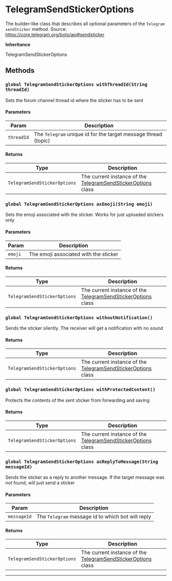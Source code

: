 # TelegramSendStickerOptions

The builder-like class that describes all optional parameters of the `Telegram` `sendSticker` method.
Source: https://core.telegram.org/bots/api#sendsticker

**Inheritance**

TelegramSendStickerOptions

## Methods

### `global TelegramSendStickerOptions withThreadId(String threadId)`

Sets the forum channel thread id where the sticker has to be sent

#### Parameters

| Param      | Description                                                    |
| ---------- | -------------------------------------------------------------- |
| `threadId` | The `Telegram` unique id for the target message thread (topic) |

#### Returns

| Type                         | Description                                                                                                  |
| ---------------------------- | ------------------------------------------------------------------------------------------------------------ |
| `TelegramSendStickerOptions` | The current instance of the [TelegramSendStickerOptions](/types/Classes/TelegramSendStickerOptions.md) class |

### `global TelegramSendStickerOptions asEmoji(String emoji)`

Sets the emoji associated with the sticker. Works for just uploaded stickers only

#### Parameters

| Param   | Description                           |
| ------- | ------------------------------------- |
| `emoji` | The emoji associated with the sticker |

#### Returns

| Type                         | Description                                                                                                  |
| ---------------------------- | ------------------------------------------------------------------------------------------------------------ |
| `TelegramSendStickerOptions` | The current instance of the [TelegramSendStickerOptions](/types/Classes/TelegramSendStickerOptions.md) class |

### `global TelegramSendStickerOptions withoutNotification()`

Sends the sticker silently. The receiver will get a notification with no sound

#### Returns

| Type                         | Description                                                                                                  |
| ---------------------------- | ------------------------------------------------------------------------------------------------------------ |
| `TelegramSendStickerOptions` | The current instance of the [TelegramSendStickerOptions](/types/Classes/TelegramSendStickerOptions.md) class |

### `global TelegramSendStickerOptions withProtectedContent()`

Protects the contents of the sent sticker from forwarding and saving

#### Returns

| Type                         | Description                                                                                                  |
| ---------------------------- | ------------------------------------------------------------------------------------------------------------ |
| `TelegramSendStickerOptions` | The current instance of the [TelegramSendStickerOptions](/types/Classes/TelegramSendStickerOptions.md) class |

### `global TelegramSendStickerOptions asReplyToMessage(String messageId)`

Sends the sticker as a reply to another message. If the target message was not found, will just send a sticker

#### Parameters

| Param       | Description                                       |
| ----------- | ------------------------------------------------- |
| `messageId` | The `Telegram` message id to which bot will reply |

#### Returns

| Type                         | Description                                                                                                  |
| ---------------------------- | ------------------------------------------------------------------------------------------------------------ |
| `TelegramSendStickerOptions` | The current instance of the [TelegramSendStickerOptions](/types/Classes/TelegramSendStickerOptions.md) class |

---
